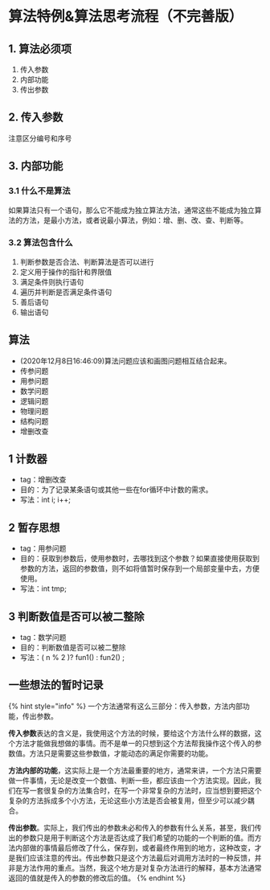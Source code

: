 # 算法特例&算法思考流程（不完善版）

## 1. 算法必须项

1. 传入参数
2. 内部功能
3. 传出参数

## 2. 传入参数

注意区分编号和序号

## 3. 内部功能

### 3.1 什么不是算法

如果算法只有一个语句，那么它不能成为独立算法方法，通常这些不能成为独立算法的方法，是最小方法，或者说最小算法，例如：增、删、改、查、判断等。

### 3.2 算法包含什么

1. 判断参数是否合法、判断算法是否可以进行
2. 定义用于操作的指针和界限值
3. &#x20;满足条件则执行语句
4. 遍历并判断是否满足条件语句
5. 善后语句
6. 输出语句

## 算法

* (2020年12月8日16:46:09)算法问题应该和画图问题相互结合起来。
* 传参问题
* 用参问题
* 数学问题
* 逻辑问题
* 物理问题
* 结构问题
* 增删改查

## 1 计数器

* tag：增删改查
* 目的：为了记录某条语句或其他一些在for循环中计数的需求。
* 写法：int i; i++;

## 2 暂存思想&#x20;

* tag：用参问题
* 目的：获取到参数后，使用参数时，去哪找到这个参数？如果直接使用获取到参数的方法，返回的参数值，则不如将值暂时保存到一个局部变量中去，方便使用。
* 写法：int tmp;

## 3 判断数值是否可以被二整除

* tag：数学问题
* 目的：判断数值是否可以被二整除
* 写法：( n % 2 )? fun1() : fun2() ;

## 一些想法的暂时记录

{% hint style="info" %}
一个方法通常有这么三部分：传入参数，方法内部功能，传出参数。

**传入参数**表达的含义是，我使用这个方法的时候，要给这个方法什么样的数据，这个方法才能做我想做的事情。而不是单一的只想到这个方法帮我操作这个传入的参数值。方法只是需要这些参数值，才能动态的满足你需要的功能。

**方法内部的功能**，这实际上是一个方法最重要的地方，通常来讲，一个方法只需要做一件事情，无论是改变一个数值、判断一些，都应该由一个方法实现。因此，我们在写一套很复杂的方法集合时，在写一个非常复杂的方法时，应当想到要把这个复杂的方法拆成多个小方法，无论这些小方法是否会被复用，但至少可以减少耦合。

**传出参数**。实际上，我们传出的参数未必和传入的参数有什么关系，甚至，我们传出的参数只是用于判断这个方法是否达成了我们希望的功能的一个判断的值。而方法内部做的事情最后修改了什么，保存到，或者最终作用到的地方，这种改变，才是我们应该注意的传出。传出参数只是这个方法最后对调用方法时的一种反馈，并非是方法作用的重点。当然，我这个地方是对复杂方法进行的解释，基本方法通常返回的值就是传入的参数的修改后的值。
{% endhint %}
